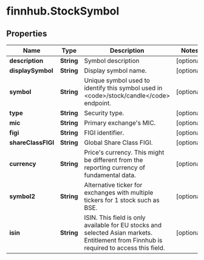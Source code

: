 # finnhub.StockSymbol

## Properties

Name | Type | Description | Notes
------------ | ------------- | ------------- | -------------
**description** | **String** | Symbol description | [optional] 
**displaySymbol** | **String** | Display symbol name. | [optional] 
**symbol** | **String** | Unique symbol used to identify this symbol used in &lt;code&gt;/stock/candle&lt;/code&gt; endpoint. | [optional] 
**type** | **String** | Security type. | [optional] 
**mic** | **String** | Primary exchange&#39;s MIC. | [optional] 
**figi** | **String** | FIGI identifier. | [optional] 
**shareClassFIGI** | **String** | Global Share Class FIGI. | [optional] 
**currency** | **String** | Price&#39;s currency. This might be different from the reporting currency of fundamental data. | [optional] 
**symbol2** | **String** | Alternative ticker for exchanges with multiple tickers for 1 stock such as BSE. | [optional] 
**isin** | **String** | ISIN. This field is only available for EU stocks and selected Asian markets. Entitlement from Finnhub is required to access this field. | [optional] 



